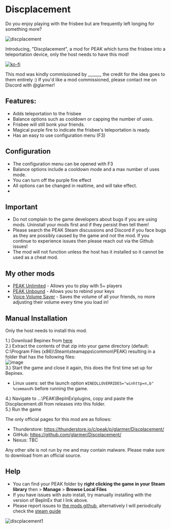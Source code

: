 # Discplacement

Do you enjoy playing with the frisbee but are frequently left longing for something more? <br>

![discplacement](https://glarmer.xyz/images/discplacement/head.gif)

Introducing, "Discplacement", a mod for PEAK which turns the frisbee into a teleportation device, only the host needs to have this mod! 

[![ko-fi](https://ko-fi.com/img/githubbutton_sm.svg)](https://ko-fi.com/Q5Q7IFRUH)

This mod was kindly commissioned by ______, the credit for the idea goes to them entirely :) If you'd like a mod commissioned, please contact me on Discord with @glarmer! 

## Features:
- Adds teleportation to the frisbee
- Balance options such as cooldown or capping the number of uses.
- Frisbee will still bonk your friends.
- Magical purple fire to indicate the frisbee's teleportation is ready.
- Has an easy to use configuration menu (F3)

## Configuration
- The configuration menu can be opened with F3
- Balance options include a cooldown mode and a max number of uses mode.
- You can turn off the purple fire effect
- All options can be changed in realtime, and will take effect.
- 
## Important
- Do not complain to the game developers about bugs if you are using mods. Uninstall your mods first and if they persist then tell them!
- Please search the PEAK Steam discussions and Discord if you face bugs as they are possibly caused by the game and not the mod. If you continue to experience issues then please reach out via the Github issues!
- The mod will not function unless the host has it installed so it cannot be used as a cheat mod.

## My other mods

- [PEAK Unlimited](https://thunderstore.io/c/peak/p/glarmer/PEAK_Unlimited/) - Allows you to play with 5+ players
- [PEAK Unbound](https://thunderstore.io/c/peak/p/glarmer/PEAK_Unbound/) - Allows you to rebind your keys
- [Voice Volume Saver](https://thunderstore.io/c/peak/p/glarmer/PEAK_Voice_Volume_Saver/) - Saves the volume of all your friends, no more adjusting their volume every time you load in!

## Manual Installation
Only the host needs to install this mod. 

1.) Download Bepinex from [here](https://github.com/BepInEx/BepInEx/releases/download/v5.4.23.3/BepInEx_win_x64_5.4.23.3.zip) <br>
2.) Extract the contents of that zip into your game directory (default: C:\Program Files (x86)\Steam\steamapps\common\PEAK) resulting in a folder that has the following files: <br>
![image](https://github.com/user-attachments/assets/403d9a1d-16a4-409c-a046-bc56141ac0ca) <br>
3.) Start the game and close it again, this does the first time set up for Bepinex. <br>
- Linux users: set the launch option `WINEDLLOVERRIDES="winhttp=n,b" %command%` before running the game.
  
4.) Navigate to ...\PEAK\BepInEx\plugins, copy and paste the Discplacement.dll from releases into this folder. <br>
5.) Run the game <br>

The only official pages for this mod are as follows:
- Thunderstore: https://thunderstore.io/c/peak/p/glarmer/Discplacement/
- GitHub: https://github.com/glarmer/Discplacement/
- Nexus: TBC

Any other site is not run by me and may contain malware. Please make sure to download from an official source.

## Help
- You can find your PEAK folder by **right clicking the game in your Steam library** then > **Manage** > **Browse Local Files**
- If you have issues with auto install, try manually installing with the version of BepInEx that I link above.
- Please report issues to [the mods github](https://github.com/glarmer/PEAK-Unlimited/), alternatively I will periodically check the [steam guide](https://steamcommunity.com/sharedfiles/filedetails/?id=3501916945&tscn=1750268995)

![discplacement1](https://glarmer.xyz/images/discplacement/discplacement1.gif)

